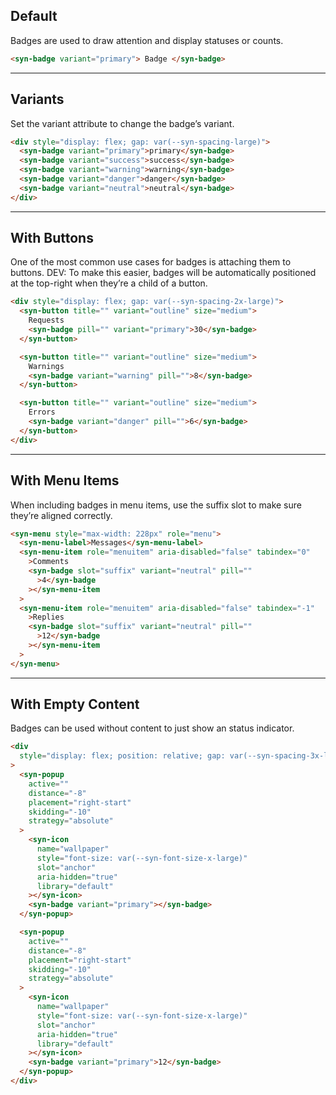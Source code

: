 ## Default

Badges are used to draw attention and display statuses or counts.

```html
<syn-badge variant="primary"> Badge </syn-badge>
```

---

## Variants

Set the variant attribute to change the badge’s variant.

```html
<div style="display: flex; gap: var(--syn-spacing-large)">
  <syn-badge variant="primary">primary</syn-badge>
  <syn-badge variant="success">success</syn-badge>
  <syn-badge variant="warning">warning</syn-badge>
  <syn-badge variant="danger">danger</syn-badge>
  <syn-badge variant="neutral">neutral</syn-badge>
</div>
```

---

## With Buttons

One of the most common use cases for badges is attaching them to buttons. DEV: To make this easier, badges will be automatically positioned at the top-right when they’re a child of a button.

```html
<div style="display: flex; gap: var(--syn-spacing-2x-large)">
  <syn-button title="" variant="outline" size="medium">
    Requests
    <syn-badge pill="" variant="primary">30</syn-badge>
  </syn-button>

  <syn-button title="" variant="outline" size="medium">
    Warnings
    <syn-badge variant="warning" pill="">8</syn-badge>
  </syn-button>

  <syn-button title="" variant="outline" size="medium">
    Errors
    <syn-badge variant="danger" pill="">6</syn-badge>
  </syn-button>
</div>
```

---

## With Menu Items

When including badges in menu items, use the suffix slot to make sure they’re aligned correctly.

```html
<syn-menu style="max-width: 228px" role="menu">
  <syn-menu-label>Messages</syn-menu-label>
  <syn-menu-item role="menuitem" aria-disabled="false" tabindex="0"
    >Comments
    <syn-badge slot="suffix" variant="neutral" pill=""
      >4</syn-badge
    ></syn-menu-item
  >
  <syn-menu-item role="menuitem" aria-disabled="false" tabindex="-1"
    >Replies
    <syn-badge slot="suffix" variant="neutral" pill=""
      >12</syn-badge
    ></syn-menu-item
  >
</syn-menu>
```

---

## With Empty Content

Badges can be used without content to just show an status indicator.

```html
<div
  style="display: flex; position: relative; gap: var(--syn-spacing-3x-large)"
>
  <syn-popup
    active=""
    distance="-8"
    placement="right-start"
    skidding="-10"
    strategy="absolute"
  >
    <syn-icon
      name="wallpaper"
      style="font-size: var(--syn-font-size-x-large)"
      slot="anchor"
      aria-hidden="true"
      library="default"
    ></syn-icon>
    <syn-badge variant="primary"></syn-badge>
  </syn-popup>

  <syn-popup
    active=""
    distance="-8"
    placement="right-start"
    skidding="-10"
    strategy="absolute"
  >
    <syn-icon
      name="wallpaper"
      style="font-size: var(--syn-font-size-x-large)"
      slot="anchor"
      aria-hidden="true"
      library="default"
    ></syn-icon>
    <syn-badge variant="primary">12</syn-badge>
  </syn-popup>
</div>
```
